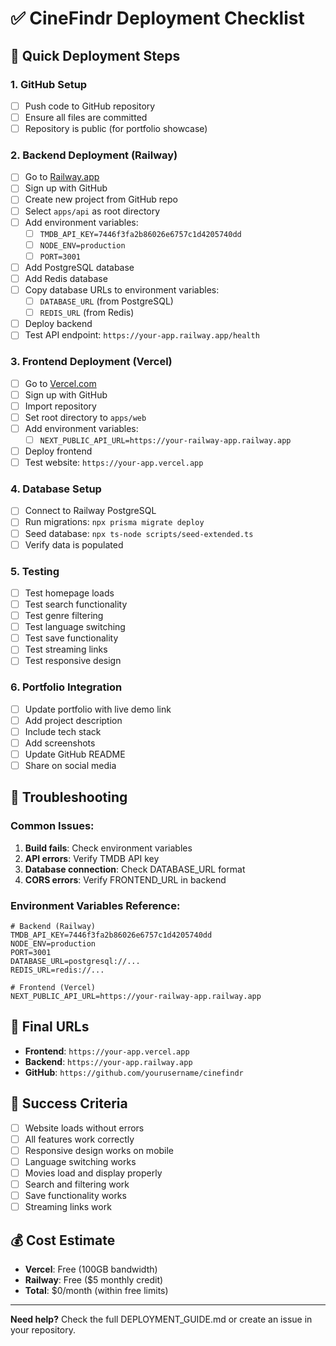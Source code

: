 # ✅ CineFindr Deployment Checklist

## 🚀 Quick Deployment Steps

### 1. GitHub Setup
- [ ] Push code to GitHub repository
- [ ] Ensure all files are committed
- [ ] Repository is public (for portfolio showcase)

### 2. Backend Deployment (Railway)
- [ ] Go to [Railway.app](https://railway.app)
- [ ] Sign up with GitHub
- [ ] Create new project from GitHub repo
- [ ] Select `apps/api` as root directory
- [ ] Add environment variables:
  - [ ] `TMDB_API_KEY=7446f3fa2b86026e6757c1d4205740dd`
  - [ ] `NODE_ENV=production`
  - [ ] `PORT=3001`
- [ ] Add PostgreSQL database
- [ ] Add Redis database
- [ ] Copy database URLs to environment variables:
  - [ ] `DATABASE_URL` (from PostgreSQL)
  - [ ] `REDIS_URL` (from Redis)
- [ ] Deploy backend
- [ ] Test API endpoint: `https://your-app.railway.app/health`

### 3. Frontend Deployment (Vercel)
- [ ] Go to [Vercel.com](https://vercel.com)
- [ ] Sign up with GitHub
- [ ] Import repository
- [ ] Set root directory to `apps/web`
- [ ] Add environment variables:
  - [ ] `NEXT_PUBLIC_API_URL=https://your-railway-app.railway.app`
- [ ] Deploy frontend
- [ ] Test website: `https://your-app.vercel.app`

### 4. Database Setup
- [ ] Connect to Railway PostgreSQL
- [ ] Run migrations: `npx prisma migrate deploy`
- [ ] Seed database: `npx ts-node scripts/seed-extended.ts`
- [ ] Verify data is populated

### 5. Testing
- [ ] Test homepage loads
- [ ] Test search functionality
- [ ] Test genre filtering
- [ ] Test language switching
- [ ] Test save functionality
- [ ] Test streaming links
- [ ] Test responsive design

### 6. Portfolio Integration
- [ ] Update portfolio with live demo link
- [ ] Add project description
- [ ] Include tech stack
- [ ] Add screenshots
- [ ] Update GitHub README
- [ ] Share on social media

## 🔧 Troubleshooting

### Common Issues:
1. **Build fails**: Check environment variables
2. **API errors**: Verify TMDB API key
3. **Database connection**: Check DATABASE_URL format
4. **CORS errors**: Verify FRONTEND_URL in backend

### Environment Variables Reference:
```
# Backend (Railway)
TMDB_API_KEY=7446f3fa2b86026e6757c1d4205740dd
NODE_ENV=production
PORT=3001
DATABASE_URL=postgresql://...
REDIS_URL=redis://...

# Frontend (Vercel)
NEXT_PUBLIC_API_URL=https://your-railway-app.railway.app
```

## 📱 Final URLs
- **Frontend**: `https://your-app.vercel.app`
- **Backend**: `https://your-app.railway.app`
- **GitHub**: `https://github.com/yourusername/cinefindr`

## 🎯 Success Criteria
- [ ] Website loads without errors
- [ ] All features work correctly
- [ ] Responsive design works on mobile
- [ ] Language switching works
- [ ] Movies load and display properly
- [ ] Search and filtering work
- [ ] Save functionality works
- [ ] Streaming links work

## 💰 Cost Estimate
- **Vercel**: Free (100GB bandwidth)
- **Railway**: Free ($5 monthly credit)
- **Total**: $0/month (within free limits)

---

**Need help?** Check the full DEPLOYMENT_GUIDE.md or create an issue in your repository.

